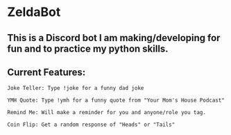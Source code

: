 # ZeldaBot
## This is a Discord bot I am making/developing for fun and to practice my python skills.
## Current Features:

    Joke Teller: Type !joke for a funny dad joke

    YMH Quote: Type !ymh for a funny quote from "Your Mom's House Podcast"

    Remind Me: Will make a reminder for you and anyone/role you tag.

    Coin Flip: Get a random response of "Heads" or "Tails"
